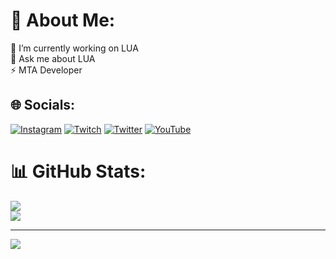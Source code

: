 # 💫 About Me:
🔭 I’m currently working on LUA<br>💬 Ask me about LUA<br>⚡ MTA Developer


## 🌐 Socials:
[![Instagram](https://img.shields.io/badge/Instagram-%23E4405F.svg?logo=Instagram&logoColor=white)](https://instagram.com/_brkkck) [![Twitch](https://img.shields.io/badge/Twitch-%239146FF.svg?logo=Twitch&logoColor=white)](https://twitch.tv/cyemm) [![Twitter](https://img.shields.io/badge/Twitter-%231DA1F2.svg?logo=Twitter&logoColor=white)](https://twitter.com/cyem) [![YouTube](https://img.shields.io/badge/YouTube-%23FF0000.svg?logo=YouTube&logoColor=white)](https://youtube.com/@cyem) 
# 📊 GitHub Stats:
![](https://github-readme-streak-stats.herokuapp.com/?user=cyemlua&theme=tokyonight&hide_border=false)<br/>
![](https://github-readme-stats.vercel.app/api/top-langs/?username=cyemlua&theme=tokyonight&hide_border=false&include_all_commits=true&count_private=true&layout=compact)

---
[![](https://visitcount.itsvg.in/api?id=cyemlua&icon=0&color=0)](https://visitcount.itsvg.in)

<!-- Proudly created with GPRM ( https://gprm.itsvg.in ) -->
